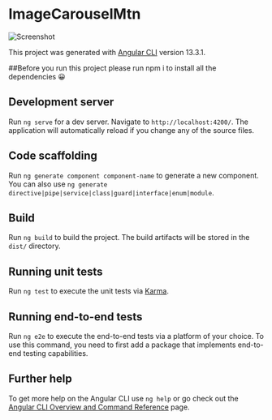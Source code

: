 # ImageCarouselMtn

![Screenshot](https://user-images.githubusercontent.com/43039787/161425745-8bead2b5-50dd-496d-8fe2-3ca9095f6b47.PNG)


This project was generated with [Angular CLI](https://github.com/angular/angular-cli) version 13.3.1.

##Before you run this project please run npm i to install all the dependencies 😀

## Development server


Run `ng serve` for a dev server. Navigate to `http://localhost:4200/`. The application will automatically reload if you change any of the source files.


## Code scaffolding

Run `ng generate component component-name` to generate a new component. You can also use `ng generate directive|pipe|service|class|guard|interface|enum|module`.

## Build

Run `ng build` to build the project. The build artifacts will be stored in the `dist/` directory.

## Running unit tests

Run `ng test` to execute the unit tests via [Karma](https://karma-runner.github.io).

## Running end-to-end tests

Run `ng e2e` to execute the end-to-end tests via a platform of your choice. To use this command, you need to first add a package that implements end-to-end testing capabilities.

## Further help

To get more help on the Angular CLI use `ng help` or go check out the [Angular CLI Overview and Command Reference](https://angular.io/cli) page.
